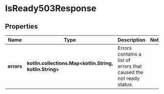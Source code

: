 
# IsReady503Response

## Properties
| Name | Type | Description | Notes |
| ------------ | ------------- | ------------- | ------------- |
| **errors** | **kotlin.collections.Map&lt;kotlin.String, kotlin.String&gt;** | Errors contains a list of errors that caused the not ready status. |  |



